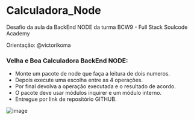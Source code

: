 # Calculadora_Node
Desafio da aula da BackEnd NODE da turma  BCW9 - Full Stack Soulcode Academy

Orientação: @victorikoma


### Velha e Boa Calculadora BackEnd NODE:

-  Monte um pacote de node que faça a leitura de dois numeros.
-  Depois execute uma escolha entre as 4 operações.
-  Por final devolva a operação executada e o resultado de acordo.
-  O pacote deve usar módulos inquirer e um módulo interno.
-  Entregue por link de repositório GITHUB.

![image](https://user-images.githubusercontent.com/83181304/152659566-1836f470-5058-4a90-92d0-10096da25bf8.png)
